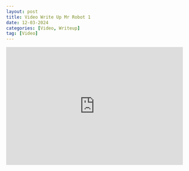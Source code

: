 ```yaml
---
layout: post
title: Video Write Up Mr Robot 1
date: 12-03-2024
categories: [Video, Writeup]
tag: [Video]
---
```


<iframe width="480" height="320" src="https://www.youtube.com/embed/tW8xGzS8neg" frameborder="0" allowfullscreen></iframe>